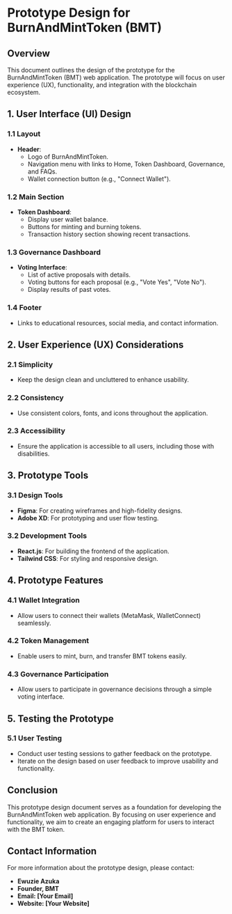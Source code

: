 # Prototype Design for BurnAndMintToken (BMT)

## Overview
This document outlines the design of the prototype for the BurnAndMintToken (BMT) web application. The prototype will focus on user experience (UX), functionality, and integration with the blockchain ecosystem.

## 1. User Interface (UI) Design
### 1.1 Layout
- **Header**: 
  - Logo of BurnAndMintToken.
  - Navigation menu with links to Home, Token Dashboard, Governance, and FAQs.
  - Wallet connection button (e.g., "Connect Wallet").

### 1.2 Main Section
- **Token Dashboard**:
  - Display user wallet balance.
  - Buttons for minting and burning tokens.
  - Transaction history section showing recent transactions.

### 1.3 Governance Dashboard
- **Voting Interface**:
  - List of active proposals with details.
  - Voting buttons for each proposal (e.g., "Vote Yes", "Vote No").
  - Display results of past votes.

### 1.4 Footer
- Links to educational resources, social media, and contact information.

## 2. User Experience (UX) Considerations
### 2.1 Simplicity
- Keep the design clean and uncluttered to enhance usability.

### 2.2 Consistency
- Use consistent colors, fonts, and icons throughout the application.

### 2.3 Accessibility
- Ensure the application is accessible to all users, including those with disabilities.

## 3. Prototype Tools
### 3.1 Design Tools
- **Figma**: For creating wireframes and high-fidelity designs.
- **Adobe XD**: For prototyping and user flow testing.

### 3.2 Development Tools
- **React.js**: For building the frontend of the application.
- **Tailwind CSS**: For styling and responsive design.

## 4. Prototype Features
### 4.1 Wallet Integration
- Allow users to connect their wallets (MetaMask, WalletConnect) seamlessly.

### 4.2 Token Management
- Enable users to mint, burn, and transfer BMT tokens easily.

### 4.3 Governance Participation
- Allow users to participate in governance decisions through a simple voting interface.

## 5. Testing the Prototype
### 5.1 User Testing
- Conduct user testing sessions to gather feedback on the prototype.
- Iterate on the design based on user feedback to improve usability and functionality.

## Conclusion
This prototype design document serves as a foundation for developing the BurnAndMintToken web application. By focusing on user experience and functionality, we aim to create an engaging platform for users to interact with the BMT token.

## Contact Information
For more information about the prototype design, please contact:
- **Ewuzie Azuka**
- **Founder, BMT**
- **Email: [Your Email]**
- **Website: [Your Website]**
